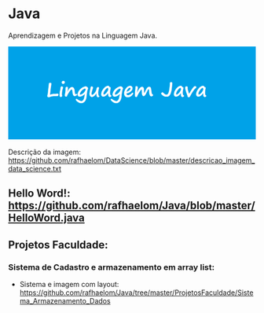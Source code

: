 # Java
Aprendizagem e Projetos na Linguagem Java.

![](https://github.com/rafhaelom/Java/blob/master/linguagem_java.png)

Descrição da imagem: https://github.com/rafhaelom/DataScience/blob/master/descricao_imagem_data_science.txt


## Hello Word!: https://github.com/rafhaelom/Java/blob/master/HelloWord.java

## Projetos Faculdade:

### Sistema de Cadastro e armazenamento em array list: 
* Sistema e imagem com layout: https://github.com/rafhaelom/Java/tree/master/ProjetosFaculdade/Sistema_Armazenamento_Dados
